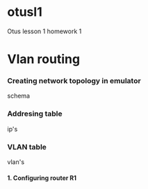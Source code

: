 # otusl1
 Otus lesson 1 homework 1

# Vlan routing
  

### Creating network topology in emulator

 schema

### Addresing table

 ip's

### VLAN table
 
vlan's

#### 1. Configuring router R1



